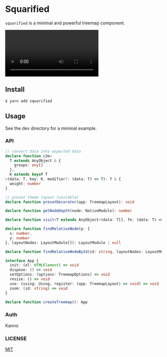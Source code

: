 # Squarified

`squarified` is a minimal and powerful treemap component.

![display](./data.mp4)

## Install

```shell
$ yarn add squarified
```

## Usage

See the dev directory for a minimal example.

### API

```ts
// convert data into expected data
declare function c2m<
  T extends AnyObject & {
    groups: any[]
  },
  K extends keyof T
>(data: T, key: K, modifier?: (data: T) => T): T & {
  weight: number
}

// preset theme layout (unstable)
declare function presetDecorator(app: TreemapLayout): void

declare function getNodeDepth(node: NativeModule): number

declare function visit<T extends AnyObject>(data: T[], fn: (data: T) => boolean | void): T | null

declare function findRelativeNode(p: {
  x: number,
  y: number
}, layoutNodes: LayoutModule[]): LayoutModule | null

declare function findRelativeNodeById(id: string, layoutNodes: LayoutModule[]): LayoutModule | null

interface App {
  init: (el: HTMLElement) => void
  dispose: () => void
  setOptions: (options: TreemapOptions) => void
  resize: () => void
  use: (using: Using, register: (app: TreemapLayout) => void) => void
  zoom: (id: string) => void
}

declare function createTreemap(): App
```

### Auth

Kanno

### LICENSE

[MIT](./LICENSE)

